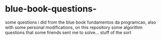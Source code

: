 # blue-book-questions-
some questions i did from the blue book fundamentos da programcao, also with some personal modifications, on this repository some algorithm questions that some friends sent me to solve... stuff of the sort 
